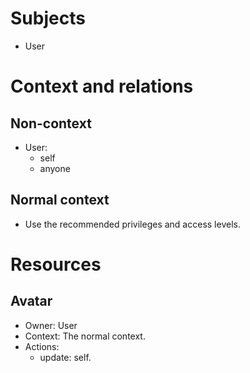# Subjects

-   User

# Context and relations

## Non-context

-   User:
    -   self
    -   anyone

## Normal context

-   Use the recommended privileges and access levels.

# Resources

## Avatar

-   Owner: User
-   Context: The normal context.
-   Actions:
    -   update: self.
